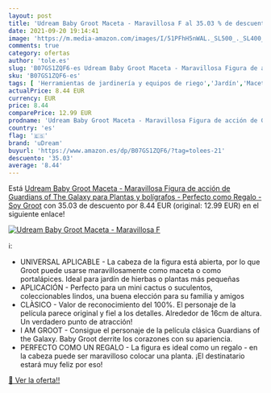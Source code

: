 ```yaml
---
layout: post
title: 'Udream Baby Groot Maceta - Maravillosa F al 35.03 % de descuento'
date: 2021-09-20 19:14:41
image: 'https://m.media-amazon.com/images/I/51PFhH5nWAL._SL500_._SL400_.jpg'
comments: true
category: ofertas
author: 'tole.es'
slug: 'B07GS1ZQF6-es Udream Baby Groot Maceta - Maravillosa Figura de acción de...'
sku: 'B07GS1ZQF6-es'
tags: [ 'Herramientas de jardinería y equipos de riego','Jardín','Macetas para flores y plantas','Recipientes para plantas y accesorios','bolígrafos','udream', ]
actualPrice: 8.44 EUR
currency: EUR
price: 8.44
comparePrice: 12.99 EUR
prodname: 'Udream Baby Groot Maceta - Maravillosa Figura de acción de Guardians of The Galaxy para Plantas y bolígrafos - Perfecto como Regalo - Soy Groot'
country: 'es'
flag: '🇪🇸'
brand: 'uDream'
buyurl: 'https://www.amazon.es/dp/B07GS1ZQF6/?tag=tolees-21'
descuento: '35.03'
average: '8.44'
---
```


Está [Udream Baby Groot Maceta - Maravillosa Figura de acción de Guardians of The Galaxy para Plantas y bolígrafos - Perfecto como Regalo - Soy Groot](https://www.amazon.es/dp/B07GS1ZQF6/?tag=tolees-21) con 35.03 de descuento por 8.44 EUR (original: 12.99 EUR) en el siguiente enlace!

[![Udream Baby Groot Maceta - Maravillosa F](https://m.media-amazon.com/images/I/51PFhH5nWAL._SL500_._SL400_.jpg)](https://www.amazon.es/dp/B07GS1ZQF6/?tag=tolees-21)

ℹ️:

- UNIVERSAL APLICABLE - La cabeza de la figura está abierta, por lo que Groot puede usarse maravillosamente como maceta o como portalápices. Ideal para jardín de hierbas o plantas más pequeñas
- APLICACIÓN - Perfecto para un mini cactus o suculentos, coleccionables lindos, una buena elección para su familia y amigos
- CLÀSICO - Valor de reconocimiento del 100%. El personaje de la película parece original y fiel a los detalles. Alrededor de 16cm de altura. Un verdadero punto de atracción!
- I AM GROOT - Consigue el personaje de la película clásica Guardians of the Galaxy. Baby Groot derrite los corazones con su apariencia.
- PERFECTO COMO UN REGALO - La figura es ideal como un regalo - en la cabeza puede ser maravilloso colocar una planta. ¡El destinatario estará muy feliz por eso!

[🛒 Ver la oferta!!](https://www.amazon.es/dp/B07GS1ZQF6/?tag=tolees-21)
